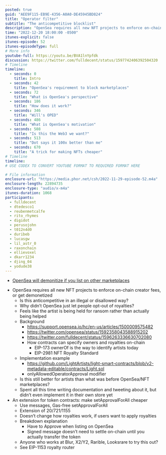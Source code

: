 ```yaml
---
posted: true
guid: "AEE9F115-EB9E-4356-A0A0-DE45945BD824"
title: "Operator filter"
subtitle: "The anticompetitive blocklist"
description: "OpenSea requires all new NFT projects to enforce on-chain creator fees, but is this anticompetitive in an illegal or legal way? Explore the perspective, motivation, and implementation of NFT royalties in this episode of Community Service Hour."
time: "2022-12-20 18:00:00 -0500"
itunes-explicit: false
itunes-episode: 52
itunes-episodeType: full
# More info
youtube-full: https://youtu.be/BVA1lnYpfdk
discussion: https://twitter.com/fulldecent/status/1597742406392504320
# Timeline
timeline:
  - seconds: 0
    title: Intro
  - seconds: 42
    title: "OpenSea's requirement to block marketplaces"
  - seconds: 72
    title: "What is OpenSea's perspective"
  - seconds: 186
    title: "How does it work?"
  - seconds: 346
    title: "Will's OPED"
  - seconds: 486
    title: "What is OpenSea's motivation"
  - seconds: 508
    title: "Is this the Web3 we want?"
  - seconds: 513
    title: "Dot says it 100x better than me"
  - seconds: 670
    title: "A trick for making NFTs cheaper"
# Timeline
timeline:
# USE CODEX TO CONVERT YOUTUBE FORMAT TO REQUIRED FORMAT HERE

# File information
enclosure-url: "https://media.phor.net/csh/2022-11-29-episode-52.m4a"
enclosure-length: 22894735
enclosure-type: "audio/x-m4a"
itunes-duration: 1068
participants:
  - fulldecent
  - dtedesco1
  - reubenmetcalfe
  - rito_rhymes
  - digidot
  - perusojohn
  - t012n4d0
  - duribeb
  - lucasgw
  - lil_astr_0
  - raxonchain
  - ellievoxel
  - dkarr1234
  - djing_04
  - yodude38
---
```


- [OpenSea will demonitize if you list on other marketplaces](https://support.opensea.io/hc/en-us/articles/1500009575482)

<!--end of quick notes-->

- OpenSea requires all new NFT projects to enforce on-chain creator fees, or get demonetized
  - Is this anticompetitive in an illegal or disallowed way?
  - Why didn’t OpenSea just let people opt-out of royalties?
  - Feels like the artist is being held for ransom rather than actually being helped
  - Background
    - https://support.opensea.io/hc/en-us/articles/1500009575482
    - https://twitter.com/opensea/status/1592358043588915202
    - https://twitter.com/fulldecent/status/1596263336630702080
    - How contracts can specify owners and royalties on-chain
      - EIP-173 ownerOf is the way to identify artists today
      - EIP-2981 NFT Royalty Standard
  - Implementation example
    - https://github.com/LightArtists/light-smart-contracts/blob/v2-metadata-editable/contracts/Light.sol
    - onlyAllowedOperatorApproval modifier
  - Is this still better for artists than what was before OpenSea/NFT marketplaces?
  - Spent all this time writing documentation and tweeting about it, but didn’t even implement it in their own store yet
- An extension for token contracts: make setApprovalForAll cheaper
  - Use messages, Gas-free setApprovalForAll
  - Extension of 20/721/1155
  - Doesn’t change how royalties work, if users want to apply royalties
  - Breakdown explanation
    - Have to Approve when listing on OpenSea
    - Signed message doesn’t need to settle on-chain until you actually transfer the token
  - Anyone who works at Blur, X2/Y2, Rarible, Looksrare to try this out?
  - See EIP-1153 royalty router
